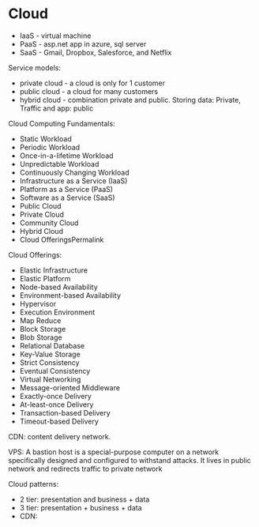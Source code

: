 # Cloud

- IaaS - virtual machine
- PaaS - asp.net app in azure, sql server
- SaaS - Gmail, Dropbox, Salesforce, and Netflix 

Service models:
- private cloud - a cloud is only for 1 customer
- public cloud - a cloud for many customers
- hybrid cloud - combination private and public. Storing data: Private, Traffic and app: public

Cloud Computing Fundamentals:
- Static Workload
- Periodic Workload
- Once-in-a-lifetime Workload
- Unpredictable Workload
- Continuously Changing Workload
- Infrastructure as a Service (IaaS)
- Platform as a Service (PaaS)
- Software as a Service (SaaS)
- Public Cloud
- Private Cloud
- Community Cloud
- Hybrid Cloud
- Cloud OfferingsPermalink

Cloud Offerings:
- Elastic Infrastructure
- Elastic Platform
- Node-based Availability
- Environment-based Availability
- Hypervisor
- Execution Environment
- Map Reduce
- Block Storage
- Blob Storage
- Relational Database
- Key-Value Storage
- Strict Consistency
- Eventual Consistency
- Virtual Networking
- Message-oriented Middleware
- Exactly-once Delivery
- At-least-once Delivery
- Transaction-based Delivery
- Timeout-based Delivery

CDN: content delivery network. 

VPS: A bastion host is a special-purpose computer on a network specifically designed and configured to withstand attacks. It lives in public network and redirects traffic to private network

Cloud patterns:
- 2 tier: presentation and business + data
- 3 tier: presentation + business + data
- CDN: 
